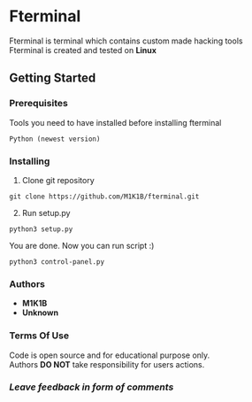 # Fterminal

Fterminal is terminal which contains custom made hacking tools  
Fterminal is created and tested on **Linux**

## Getting Started

### Prerequisites

Tools you need to have installed before installing fterminal

```
Python (newest version)
```

### Installing

1) Clone git repository

```
git clone https://github.com/M1K1B/fterminal.git
```

2) Run setup.py

```
python3 setup.py
```

You are done. Now you can run script :)

```
python3 control-panel.py
```

### Authors

* **M1K1B**
* **Unknown**

### Terms Of Use

Code is open source and for educational purpose only.  
Authors **DO NOT** take responsibility for users actions.


### ***Leave feedback in form of comments***
